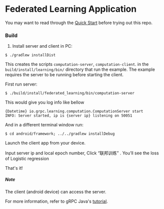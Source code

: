 Federated Learning Application
==============================================

You may want to read through the
[Quick Start](https://grpc.io/docs/languages/java/quickstart)
before trying out this repo.


### <a name="Build"></a> Build

1. Install server and client in PC:
```
$ ./gradlew installDist
```

This creates the scripts `computation-server`, `computation-client`. in the
`build/install/learning/bin/` directory that run the example. The
example requires the server to be running before starting the client.

First run server:

```
$ ./build/install/federated_learning/bin/computation-server
```
This would give you log info like bellow
```
{Datetime} io.grpc.learning.computation.ComputationServer start
INFO: Server started, ip is {server ip} listening on 50051
```

And in a different terminal window run:

```
$ cd android/framework; ../../gradlew installDebug
```

Launch the client app from your device.


Input server ip and local epoch number, Click “联邦训练” . You’ll see the loss of Logistic regression

That's it!

##### Note
The client (android device) can access the server.

For more information, refer to gRPC Java's [tutorial](https://grpc.io/docs/languages/java/basics).
